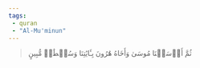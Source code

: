 ```yaml
---
tags: 
 - quran 
 - "Al-Mu'minun"
---
```


> ثُمَّ أَرۡسَلۡنَا مُوسَىٰ وَأَخَاهُ هَٰرُونَ بِـَٔايَٰتِنَا وَسُلۡطَٰنٖ مُّبِينٍ
